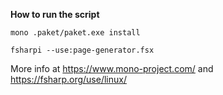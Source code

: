 **How to run the script**

`mono .paket/paket.exe install`

`fsharpi --use:page-generator.fsx`

More info at https://www.mono-project.com/ and https://fsharp.org/use/linux/
